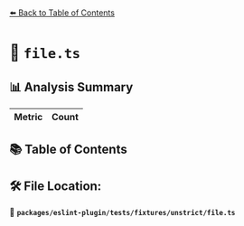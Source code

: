[⬅️ Back to Table of Contents](../../../../../index.md)

# 📄 `file.ts`

## 📊 Analysis Summary

| Metric | Count |
|--------|-------|

## 📚 Table of Contents


## 🛠️ File Location:
📂 **`packages/eslint-plugin/tests/fixtures/unstrict/file.ts`**